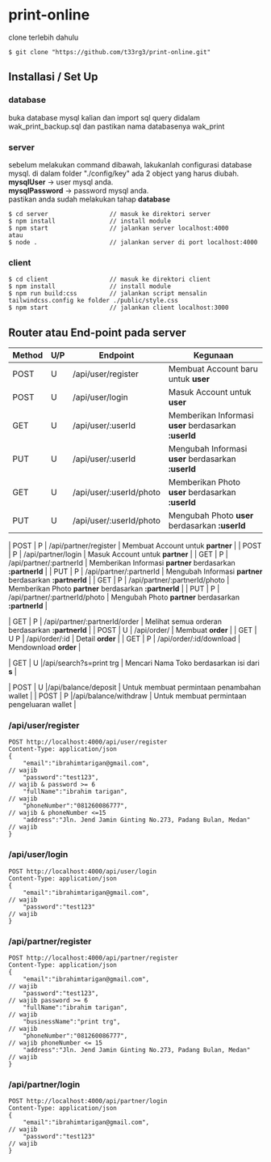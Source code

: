 # print-online
clone terlebih dahulu
```
$ git clone "https://github.com/t33rg3/print-online.git"
```

## Installasi / Set Up

### database
buka database mysql kalian dan import sql query didalam wak_print_backup.sql dan 
pastikan nama databasenya wak_print

### server
sebelum melakukan command dibawah, lakukanlah configurasi database mysql.
di dalam folder "./config/key" ada 2 object yang harus diubah.    
**mysqlUser** -> user mysql anda.  
**mysqlPassword** -> password mysql anda.  
pastikan anda sudah melakukan tahap **database**
```
$ cd server                 // masuk ke direktori server
$ npm install               // install module
$ npm start                 // jalankan server localhost:4000
atau
$ node .                    // jalankan server di port localhost:4000
```

### client
```
$ cd client                 // masuk ke direktori client
$ npm install               // install module
$ npm run build:css         // jalankan script mensalin tailwindcss.config ke folder ./public/style.css
$ npm start                 // jalankan client localhost:3000
```

## Router atau End-point pada server
| Method    | U/P | Endpoint                      | Kegunaan                                                    |
|-----------|-----|-------------------------------|-------------------------------------------------------------|
| POST      |  U  | /api/user/register            | Membuat Account baru untuk **user**                         |
| POST      |  U  | /api/user/login               | Masuk Account untuk **user**                                |
| GET       |  U  | /api/user/:userId             | Memberikan Informasi **user** berdasarkan **:userId**       |
| PUT       |  U  | /api/user/:userId             | Mengubah Informasi **user** berdasarkan **:userId**         |
| GET       |  U  | /api/user/:userId/photo       | Memberikan Photo **user** berdasarkan **:userId**           |
| PUT       |  U  | /api/user/:userId/photo       | Mengubah Photo **user** berdasarkan **:userId**             |

| POST      |  P  | /api/partner/register         | Membuat Account untuk **partner**                           |
| POST      |  P  | /api/partner/login            | Masuk Account untuk **partner**                             |
| GET       |  P  | /api/partner/:partnerId       | Memberikan Informasi **partner** berdasarkan **:partnerId** |
| PUT       |  P  | /api/partner/:partnerId       | Mengubah Informasi **partner** berdasarkan **:partnerId**   |
| GET       |  P  | /api/partner/:partnerId/photo | Memberikan Photo **partner** berdasarkan **:partnerId**     |
| PUT       |  P  | /api/partner/:partnerId/photo | Mengubah Photo **partner** berdasarkan **:partnerId**       |

| GET       |  P  | /api/partner/:partnerId/order | Melihat semua orderan berdasarkan **:partnerId**            |
| POST      |  U  | /api/order/                   | Membuat **order**                                           |
| GET       | U P | /api/order/:id                | Detail **order**                                            |
| GET       |  P  | /api/order/:id/download       | Mendownload **order**                                       |

| GET       |  U  |/api/search?s=print trg        | Mencari Nama Toko berdasarkan isi dari **s**                |

| POST      |  U  |/api/balance/deposit           | Untuk membuat permintaan penambahan wallet                  |
| POST      |  P  |/api/balance/withdraw          | Untuk membuat permintaan pengeluaran wallet                 |

### /api/user/register
```
POST http://localhost:4000/api/user/register
Content-Type: application/json
{
    "email":"ibrahimtarigan@gmail.com",                                 // wajib
    "password":"test123",                                               // wajib & password >= 6
    "fullName":"ibrahim tarigan",                                       // wajib
    "phoneNumber":"081260086777",                                       // wajib & phoneNumber <=15
    "address":"Jln. Jend Jamin Ginting No.273, Padang Bulan, Medan"     // wajib
}
```

### /api/user/login
```
POST http://localhost:4000/api/user/login
Content-Type: application/json
{
    "email":"ibrahimtarigan@gmail.com",                                 // wajib
    "password":"test123"                                                // wajib
}
```

### /api/partner/register
```
POST http://localhost:4000/api/partner/register
Content-Type: application/json
{
    "email":"ibrahimtarigan@gmail.com",                                 // wajib
    "password":"test123",                                               // wajib password >= 6
    "fullName":"ibrahim tarigan",                                       // wajib
    "businessName":"print trg",                                         // wajib
    "phoneNumber":"081260086777",                                       // wajib phoneNumber <= 15
    "address":"Jln. Jend Jamin Ginting No.273, Padang Bulan, Medan"     // wajib 
}
```

### /api/partner/login
```
POST http://localhost:4000/api/partner/login
Content-Type: application/json
{
    "email":"ibrahimtarigan@gmail.com",                                 // wajib 
    "password":"test123"                                                // wajib 
}
```

